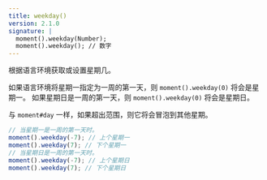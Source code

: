 ```yaml
---
title: weekday()
version: 2.1.0
signature: |
  moment().weekday(Number);
  moment().weekday(); // 数字
---
```


根据语言环境获取或设置星期几。

如果语言环境将星期一指定为一周的第一天，则 `moment().weekday(0)` 将会是星期一。
如果星期日是一周的第一天，则 `moment().weekday(0)` 将会是星期日。

与 `moment#day` 一样，如果超出范围，则它将会冒泡到其他星期。

```javascript
// 当星期一是一周的第一天时。
moment().weekday(-7); // 上个星期一
moment().weekday(7); // 下个星期一
// 当星期日是一周的第一天时。
moment().weekday(-7); // 上个星期日
moment().weekday(7); // 下个星期日
```

